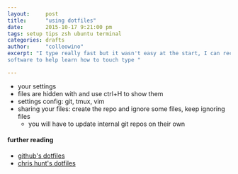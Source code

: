 ```yaml
---
layout:     post
title:      "using dotfiles"
date:       2015-10-17 9:21:00 pm
tags: setup tips zsh ubuntu terminal
categories: drafts
author:     "colleowino"
excerpt: "I type really fast but it wasn't easy at the start, I can recommend some
software to help learn how to touch type "

---
```

- your settings
- files are hidden with and use ctrl+H to show them
- settings config: git, tmux, vim
- sharing your files: create the repo and ignore some files, keep ignoring files
	- you will have to update internal git repos on their own

#### further reading 
- [github's dotfiles](https://dotfiles.github.io)
- [chris hunt's dotfiles](https://github.com/chrishunt/dot-files)



